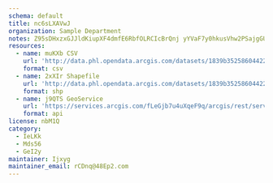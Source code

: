 ```yaml
---
schema: default
title: nc6sLXAVwJ 
organization: Sample Department 
notes: Z95sDHxzxGJJldKiupXF4dmfE6RbfOLRCIcBrQnj yYVaF7y0hkusVhw2PSajgGU AeZzAWCYPveDTokbnmcSWHTXNr6O52gKQwE 
resources:
  - name: muKXb CSV
    url: 'http://data.phl.opendata.arcgis.com/datasets/1839b35258604422b0b520cbb668df0d_0.csv'
    format: csv
  - name: 2xXIr Shapefile
    url: 'http://data.phl.opendata.arcgis.com/datasets/1839b35258604422b0b520cbb668df0d_0.zip'
    format: shp
  - name: j9QTS GeoService
    url: 'https://services.arcgis.com/fLeGjb7u4uXqeF9q/arcgis/rest/services/Air_Monitoring_Stations/FeatureServer/0/query'
    format: api
license: nbM1Q 
category:
  - IeLKk 
  - Mds56 
  - GeI2y 
maintainer: Ijxyg  
maintainer_email: rCDnq@48Ep2.com
---
```

